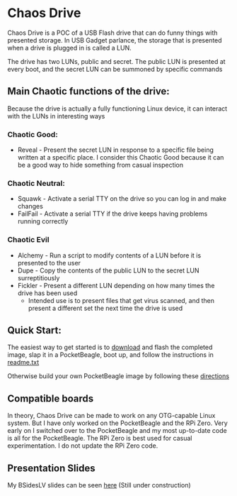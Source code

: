 # Chaos Drive

Chaos Drive is a POC of a USB Flash drive that can do funny things with presented storage.
In USB Gadget parlance, the storage that is presented when a drive is plugged in is called a LUN.

The drive has two LUNs, public and secret.  The public LUN is presented at every boot, and the secret LUN can be summoned by specific commands

## Main Chaotic functions of the drive:

Because the drive is actually a fully functioning Linux device, it can interact with the LUNs in interesting ways
### Chaotic Good:

- Reveal - Present the secret LUN in response to a specific file being written at a specific place.  I consider this Chaotic Good because it can be a good way to hide something from casual inspection

### Chaotic Neutral:

- Squawk - Activate a serial TTY on the drive so you can log in and make changes
- FailFail - Activate a serial TTY if the drive keeps having problems running correctly

### Chaotic Evil

- Alchemy - Run a script to modify contents of a LUN before it is presented to the user
- Dupe - Copy the contents of the public LUN to the secret LUN surreptitiously
- Fickler - Present a different LUN depending on how many times the drive has been used
    - Intended use is to present files that get virus scanned, and then present a different set the next time the drive is used

## Quick Start:

The easiest way to get started is to [download](PocketBeagle/image) and flash the completed image, slap it in a PocketBeagle, boot up, and follow the instructions in [readme.txt](PocketBeagle/readme.txt)

Otherwise build your own PocketBeagle image by following these [directions](PocketBeagle/buildroot)

## Compatible boards
In theory, Chaos Drive can be made to work on any OTG-capable Linux system.  But I have only worked on the PocketBeagle and the RPi Zero.  Very early on I switched over to the PocketBeagle and my most up-to-date code is all for the PocketBeagle.  The RPi Zero is best used for casual experimentation.  I do not update the RPi Zero code.

## Presentation Slides

My BSidesLV slides can be seen [here](https://docs.google.com/presentation/d/14DQWMhjUfiPpyYqgPhYSvTIRK02qSaynGmD0XMkykIQ/edit?usp=sharing) (Still under construction)   
